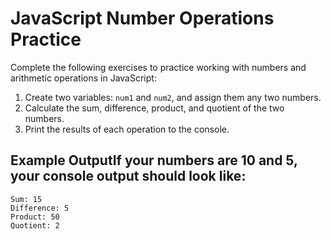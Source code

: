 # JavaScript Number Operations Practice
Complete the following exercises to practice working with numbers and arithmetic operations in JavaScript:
1. Create two variables: `num1` and `num2`, and assign them any two numbers.
2. Calculate the sum, difference, product, and quotient of the two numbers.
3. Print the results of each operation to the console.
## Example OutputIf your numbers are 10 and 5, your console output should look like:
```
Sum: 15
Difference: 5
Product: 50
Quotient: 2
```












